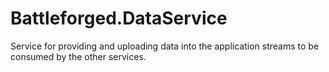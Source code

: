# Battleforged.DataService
Service for providing and uploading data into the application streams to be consumed by the other services.
